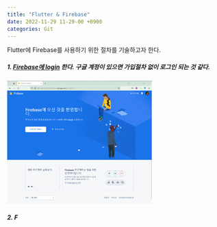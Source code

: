 ```yaml
---
title: "Flutter & Firebase"
date: 2022-11-29 11-29-00 +0900
categories: Git 
---
```

Flutter에 Firebase를 사용하기 위한 절차를 기술하고자 한다.



[Firebase  공식 guide]: https://firebase.google.com/docs/flutter/setup?hl=ko&amp;platform=ios



##### 1. [Firebase에 login](https://console.firebase.google.com/?hl=ko) 한다. 구글 계정이 있으면 가입절차 없이 로그인 되는 것 같다.

<img src="https://raw.githubusercontent.com/rocosrex/rocosrex.github.io/main/assets/images/blogimage-20221129103238859.png" alt="image-20221129103238859" style="zoom: 33%;" />



##### 2. F
